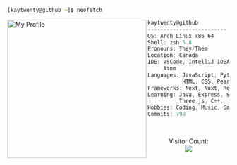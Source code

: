 ```zsh
[kaytwenty@github ~]$ neofetch
```

<img align="left" src="https://raw.githubusercontent.com/KayTwenty/KayTwenty/main/resources/asciikay.png" alt="My Profile" width="315" /> 

```csharp
kaytwenty@github
-------------------------
OS: Arch Linux x86_64
Shell: zsh 5.8
Pronouns: They/Them
Location: Canada
IDE: VSCode, IntelliJ IDEA
     Atom
Languages: JavaScript, Python,
           HTML, CSS, Pearl
Frameworks: Next, Nuxt, React
Learning: Java, Express, SQLite,
          Three.js, C++, 
Hobbies: Coding, Music, Gaming
Commits: 798
```
<br />
<p align="center"> 
    Visitor Count:<br>
  <img src="https://profile-counter.glitch.me/K-209/count.svg" />
</p>
